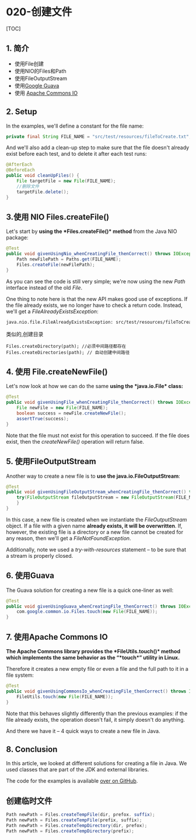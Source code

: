 # 020-创建文件

[TOC]

## 1. 简介

- 使用File创建
- 使用NIO的Files和Path
- 使用FileOutputStream
- 使用[Google Guava](https://github.com/google/guava)
- 使用 [Apache Commons IO](https://commons.apache.org/proper/commons-io/)

## 2. Setup

In the examples, we'll define a constant for the file name:

```java
private final String FILE_NAME = "src/test/resources/fileToCreate.txt";
```

And we'll also add a clean-up step to make sure that the file doesn't already exist before each test, and to delete it after each test runs:

```java
@AfterEach
@BeforeEach
public void cleanUpFiles() {
    File targetFile = new File(FILE_NAME);
  	//删除文件
    targetFile.delete();
}
```

## 3.使用 NIO Files.createFile()

Let's start by **using the \*Files.createFile()\* method** from the Java NIO package:

```java
@Test
public void givenUsingNio_whenCreatingFile_thenCorrect() throws IOException {
    Path newFilePath = Paths.get(FILE_NAME);
    Files.createFile(newFilePath);
}
```

As you can see the code is still very simple; we're now using the new *Path* interface instead of the old *File*.

One thing to note here is that the new API makes good use of exceptions. If the file already exists, we no longer have to check a return code. Instead, we'll get a *FileAlreadyExistsException*:

```bash
java.nio.file.FileAlreadyExistsException: src/test/resources/fileToCreate.txt at sun.n.f.WindowsException.translateToIOException(WindowsException.java:81)
```

类似的,创建目录

```
Files.createDirectory(path); //必须中间路径都存在
Files.createDirectories(path); // 自动创建中间路径
```

## **4.** 使用 File.createNewFile()

Let's now look at how we can do the same **using the \*java.io.File\* class:**

```java
@Test
public void givenUsingFile_whenCreatingFile_thenCorrect() throws IOException {
    File newFile = new File(FILE_NAME);
    boolean success = newFile.createNewFile();
    assertTrue(success);
}
```

Note that the file must not exist for this operation to succeed. If the file does exist, then the *createNewFile()* operation will return false.

## 5. 使用FileOutputStream

Another way to create a new file is to **use the java.io.FileOutputStream**:

```java
@Test
public void givenUsingFileOutputStream_whenCreatingFile_thenCorrect() throws IOException {
    try(FileOutputStream fileOutputStream = new FileOutputStream(FILE_NAME)){
    }
}
```

In this case, a new file is created when we instantiate the *FileOutputStream* object. If a file with a given name **already exists, it will be overwritten**. If, however, the existing file is a directory or a new file cannot be created for any reason, then we'll get a *FileNotFoundException*.

Additionally, note we used a *try-with-resources* statement – to be sure that a stream is properly closed.

## **6. 使用Guava**

The Guava solution for creating a new file is a quick one-liner as well:

```java
@Test
public void givenUsingGuava_whenCreatingFile_thenCorrect() throws IOException {
    com.google.common.io.Files.touch(new File(FILE_NAME));
}
```

## **7. 使用Apache Commons IO**

**The Apache Commons library provides the \*FileUtils.touch()\* method which implements the same behavior as the “\*touch\*” utility in Linux.**

Therefore it creates a new empty file or even a file and the full path to it in a file system:

```java
@Test
public void givenUsingCommonsIo_whenCreatingFile_thenCorrect() throws IOException {
    FileUtils.touch(new File(FILE_NAME));
}
```

Note that this behaves slightly differently than the previous examples: if the file already exists, the operation doesn't fail, it simply doesn't do anything.

And there we have it – 4 quick ways to create a new file in Java.

## **8. Conclusion**

In this article, we looked at different solutions for creating a file in Java. We used classes that are part of the JDK and external libraries.

The code for the examples is available [over on GitHub](https://github.com/eugenp/tutorials/tree/master/core-java-modules/core-java-io-3).

## 创建临时文件

```java
Path newPath = Files.createTempFile(dir, prefox. suffix);
Path newPath = Files.createTempFile(prefix, suffix);
Path newPath = Files.createTempDirectory(dir, prefox);
Path newPath = Files.createTempDirectory(prefix);
```

